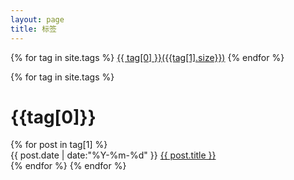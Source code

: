 ```yaml
---
layout: page
title: 标签
---
```

<div class="page-tag">
{% for tag in site.tags %}
<a href="index.html#{{ tag[0] }}">{{ tag[0] }}({{tag[1].size}})</a>
{% endfor %}
</div>


{% for tag in site.tags %}
<h1 class="tag-name" id = "{{tag[0]}}" name="{{tag[0]}}">{{tag[0]}}</h1>
{% for post in tag[1] %}
<div class="article">
<span class="datetime">{{ post.date | date:"%Y-%m-%d" }} </span>
<a href="{{ post.url }}" rel="nofollow">{{ post.title }}</a>
</div>
{% endfor %}
{% endfor %}
